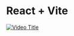 # React + Vite

[![Video Title](https://i.postimg.cc/hjyQxxGJ/image.png)](https://youtu.be/WIfYXZExfVc)
